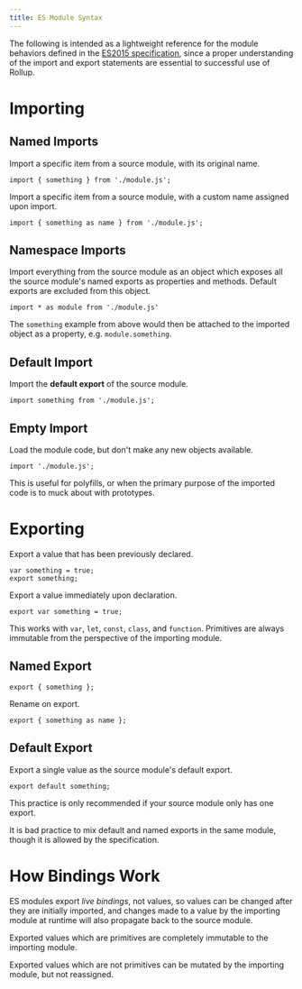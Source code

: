 ```yaml
---
title: ES Module Syntax
---
```


The following is intended as a lightweight reference for the module behaviors defined in the [ES2015 specification](https://www.ecma-international.org/ecma-262/6.0/), since a proper understanding of the import and export statements are essential to successful use of Rollup.

# Importing

## Named Imports

Import a specific item from a source module, with its original name.

```
import { something } from './module.js';
```

Import a specific item from a source module, with a custom name assigned upon import.

```
import { something as name } from './module.js';
```

## Namespace Imports

Import everything from the source module as an object which exposes all the source module's named exports as properties and methods. Default exports are excluded from this object.

```
import * as module from './module.js'
```

The `something` example from above would then be attached to the imported object as a property, e.g. `module.something`.

## Default Import

Import the **default export** of the source module.

```
import something from './module.js';
```

## Empty Import

Load the module code, but don't make any new objects available.

```
import './module.js';
```

This is useful for polyfills, or when the primary purpose of the imported code is to muck about with prototypes.

# Exporting

Export a value that has been previously declared.

```
var something = true;
export something;
```

Export a value immediately upon declaration.

```
export var something = true;
```

This works with `var`, `let`, `const`, `class`, and `function`. Primitives are always immutable from the perspective of the importing module.

## Named Export

```
export { something };
```

Rename on export.

```
export { something as name };
```

## Default Export

Export a single value as the source module's default export.

```
export default something;
```

This practice is only recommended if your source module only has one export.

It is bad practice to mix default and named exports in the same module, though it is allowed by the specification.

# How Bindings Work

ES modules export *live bindings*, not values, so values can be changed after they are initially imported, and changes made to a value by the importing module at runtime will also propagate back to the source module.

Exported values which are primitives are completely immutable to the importing module.

Exported values which are not primitives can be mutated by the importing module, but not reassigned.
